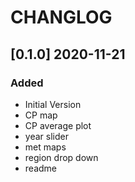 # CHANGLOG

## [0.1.0] 2020-11-21
### Added 
- Initial Version
- CP map
- CP average plot
- year slider
- met maps
- region drop down
- readme
